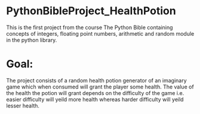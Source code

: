 # PythonBibleProject_HealthPotion

This is the first project from the course The Python Bible containing concepts of integers, floating point numbers, arithmetic and random module in the python library.

# Goal:
The project consists of a random health potion generator of an imaginary game which when consumed will grant the player some health. The value of the health the potion will grant depends on the difficulty of the game i.e. easier difficulty will yeild more health whereas harder difficulty will yeild lesser health.
